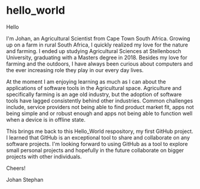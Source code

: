 # hello_world

Hello

I'm Johan, an Agricultural Scientist from Cape Town South Africa. Growing up on a farm in rural South Africa, I quickly realized my love for the nature and farming. I ended up studying Agricultural Sciences at Stellenbosch University, graduating with a Masters degree in 2018. Besides my love for farming and the outdoors, I have always been curious about computers and the ever increasing role they play in our every day lives.

At the moment I am enjoying learning as much as I can about the applications of software tools in the Agricultural space. Agriculture and specifically farming is an age old industry, but the adoption of software tools have lagged consistently behind other industries. Common challenges include, service providers not being able to find product market fit, apps not being simple and or robust enough and apps not being able to function well when a device is in offline state.

This brings me back to this Hello_World respository, my first GitHub project. I learned that GitHub is an exceptional tool to share and collaborate on any software projects. I'm looking forward to using GitHub as a tool to explore small personal projects and hopefully in the future collaborate on bigger projects with other individuals.

Cheers!

Johan Stephan
